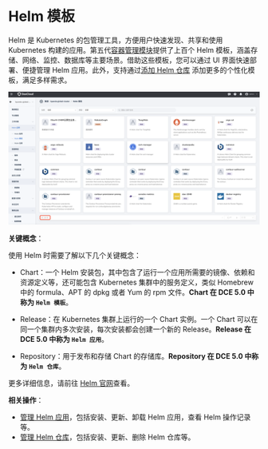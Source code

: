 # Helm 模板

Helm 是 Kubernetes 的包管理工具，方便用户快速发现、共享和使用 Kubernetes 构建的应用。第五代[容器管理模块](../../03ProductBrief/WhatisKPanda.md)提供了上百个 Helm 模板，涵盖存储、网络、监控、数据库等主要场景。借助这些模板，您可以通过 UI 界面快速部署、便捷管理 Helm 应用。此外，支持通过[添加 Helm 仓库](helm-repo.md) 添加更多的个性化模板，满足多样需求。

![模板](../../images/helm14.png)

**关键概念**：

使用 Helm 时需要了解以下几个关键概念：

- Chart：一个 Helm 安装包，其中包含了运行一个应用所需要的镜像、依赖和资源定义等，还可能包含 Kubernetes 集群中的服务定义，类似 Homebrew 中的 formula、APT 的 dpkg 或者 Yum 的 rpm 文件。**Chart 在 DCE 5.0 中称为 `Helm 模板`**。

- Release：在 Kubernetes 集群上运行的一个 Chart 实例。一个 Chart 可以在同一个集群内多次安装，每次安装都会创建一个新的 Release。**Release 在 DCE 5.0 中称为 `Helm 应用`**。

- Repository：用于发布和存储 Chart 的存储库。**Repository 在 DCE 5.0 中称为 `Helm 仓库`**。

更多详细信息，请前往 [Helm 官网](https://helm.sh/)查看。

**相关操作**：

- [管理 Helm 应用](helm-app.md)，包括安装、更新、卸载 Helm 应用，查看 Helm 操作记录等。
- [管理 Helm 仓库](helm-repo.md)，包括安装、更新、删除 Helm 仓库等。
